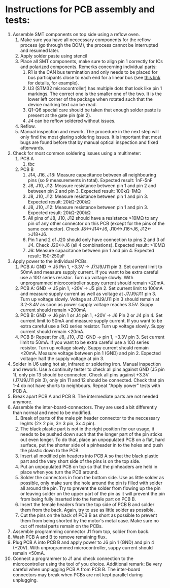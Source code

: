 # Instructions for PCB assembly and tests:

1. Assemble SMT components on top side using a reflow oven.
    1. Make sure you have all neccessary components for the reflow process (go through the BOM), the process cannot be interrupted and resumed later.
    1. Apply solder paste using stencil
    1. Place all SMT components, make sure to align pin 1 correctly for ICs and polarized components. Remerks concerning individual parts:
       1. R1 is the CAN bus termination and only needs to be placed for bus participants close to each end for a linear bus (see [this link](https://www.ni.com/en-us/innovations/white-papers/09/can-physical-layer-and-termination-guide.html) for details, for example).
       1. U3 (STM32 microcontroller) has multiple dots that look like pin 1 markings. The correct one is the smaller one of the two. It is the lower left corner of the package when rotated such that the device marking text can be read.
       1. Q1-Q6 special care should be taken that enough solder paste is present at the gate pin (pin 2).
       1. J4 can be reflow soldered without issues.
    1. Reflow.
    1. Manual inspection and rework. The procedure in the next step will only find the most glaring soldering issues. It is important that most bugs are found before that by manual optical inspection and fixed afterwards.
1. Check for most common soldering issues using a multimeter:
    1. PCB A
       1. tbc
    1. PCB B
       1. J14, J16, J18: Measure capacitance between all neighbouring pins (so 9 measurements in total). Expected result: 1nF-5nF
       1. J8, J10, J12: Measure resistance between pin 1 and pin 2 and between pin 2 and pin 3. Expected result: 100kΩ-1MΩ
       1. J8, J10, J12: Measure resistance between pin 1 and pin 3. Expected result: 20kΩ-200kΩ
       1. J8, J10, J12: Measure resistance between pin 1 and pin 3. Expected result: 20kΩ-200kΩ
       1. All pins of J8, J10, J12 should have a resistance >10MΩ to any pin of any other connector on this PCB (except for the pins of the same connector). Check J8<->J14+J6, J10<->J16+J6, J12<->J18+J6.
       1. Pin 1 and 2 of J20 should only have connection to pins 2 and 3 of J4. Check J20<->J6 (all 4 combinations). Expected result: >10MΩ
       1. J6: Measure capacitance between pin 1 and pin 4. Expected result: 150-250µF
1. Apply power to the individual PCBs.
   1. PCB A: GND -> J5 Pin 1, +3.3V -> J7/J9/J11 pin 3. Set current limit to 50mA and measure supply current. If you want to be extra careful use a 10Ω series resistor. Turn up voltage slowly. With unprogrammed microcontroller suppy current should remain <20mA.
   1. PCB A: GND -> J5 pin 1, +20V -> J5 pin 2. Set current limit to 100mA and measure supply current as well as voltage at J7/J9/J11 pin 3. Turn up voltage slowly. Voltage at J7/J9/J11 pin 3 should remain at 3.2-3.4V as soon as power supply voltage reaches 3.5V. Suppy current should remain <200mA
   1. PCB B: GND -> J6 pin 1 or J4 pin 1, +20V -> J6 Pin 2 or J4 pin 4. Set current limit to 50mA and measure supply current. If you want to be extra careful use a 1kΩ series resistor. Turn up voltage slowly. Suppy current should remain <20mA.
   1. PCB B: Repeat for J8, J10, J12: GND -> pin 1, +3.3V pin 3. Set current limit to 50mA. If you want to be extra careful use a 10Ω series resistor. Turn up voltage slowly. Suppy current should remain <20mA. Measure voltage between pin 1 (GND) and pin 2. Expected voltage: half the supply voltage at pin 3.
1. Solder in U6 using hot air, infrared or soldering iron. Manual inspection and rework. Use a continuity tester to check all pins against GND (J5 pin 1), only pin 13 should be connected. Check all pins against +3.3V (J7/J9/J11 pin 3), only pin 11 and 12 should be connected. Check that pin 1-4 do not have shorts to neighbours. Repeat "Apply power" tests with PCB A.
1. Break apart PCB A and PCB B. The intermediate parts are not needed anymore.
1. Assemble the inter-board-connectors. They are used a bit differently than normal and need to be modified.
   1. Break of parts of the male pin header connector to the neccessary leghts (2× 2 pin, 3× 3 pin, 3x 4 pin).
   1. The black plastic part is not in the right position for our usage, it needs to be pushed down such that the longer part of the pin sticks out even longer. To do that, place an unpopulated PCB on a flat, hard surface, put the shorter side of a pinheader in to the holes and push the plastic down to the PCB.
   1. Insert all modified pin headers into PCB A so that the black plastic part and the very short side of the pins is on the top side.
   1. Put an unpopulated PCB on top so that the pinheaders are held in place when you turn the PCB around.
   1. Solder the connectors in from the bottom side. Use as little solder as possible, only make sure the hole around the pin is filled with solder all around the pin. Try to prevent the solder from flowing up the pin or leaving solder on the upper part of the pin as it will prevent the pin from being fully inserted into the female part on PCB B.
   1. Insert the female headers from the top side of PCB B and solder them from the back. Again, try to use as little solder as possible.
   1. Cut the pins on the back of PCB B as short as possible to prevent them from being shorted by the motor's metal case. Make sure no cut off metal parts remain on the PCBs.
1. Assemble programming connector J1 from top, solder from back.
1. Wash PCB A and B to remove remaining flux.
1. Plug PCB A into PCB B and apply power to J6 pin 1 (GND) and pin 4 (+20V). With unprogrammed microcontroller, suppy current should remain <50mA.
1. Connect a programmer to J1 and check connection to the microcontroller using the tool of you choice.
Additional remark: Be very careful when unplugging PCB A from PCB B. The inter-board connectors may break when PCBs are not kept parallel during unplugging.

